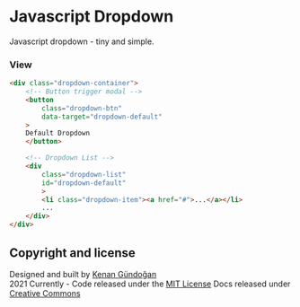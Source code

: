 # Javascript Dropdown
Javascript dropdown - tiny and simple.

### View
```html
<div class="dropdown-container">
    <!-- Button trigger modal -->
    <button 
        class="dropdown-btn"
        data-target="dropdown-default"
    >
    Default Dropdown
    </button>

    <!-- Dropdown List -->
    <div 
        class="dropdown-list" 
        id="dropdown-default"
        >
        <li class="dropdown-item"><a href="#">...</a></li>
        ...
    </div>
</div>
```

## Copyright and license
Designed and built by [Kenan Gündoğan](https://www.linkedin.com/in/kenangundogan/)
<br>
2021 Currently - Code released under the [MIT License](https://github.com/kenangundogan/javascript-dropdown/blob/master/LICENSE)
Docs released under [Creative Commons](https://creativecommons.org/licenses/by/3.0/)
